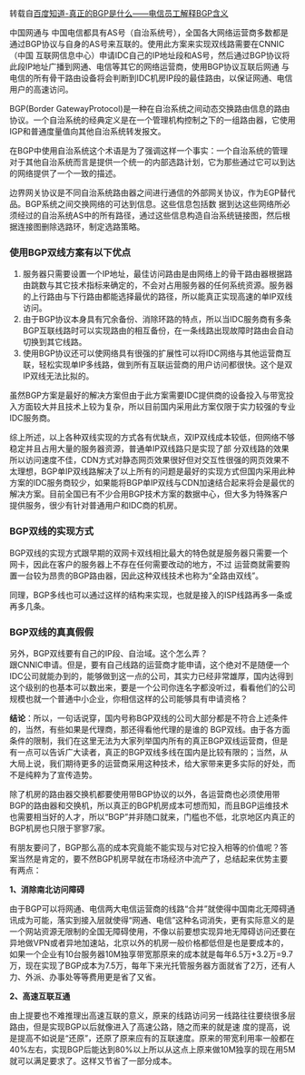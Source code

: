 转载自[百度知道-真正的BGP是什么——电信员工解释BGP含义](https://zhidao.baidu.com/question/743946845824519732.html)

中国网通与 中国电信都具有AS号（自治系统号），全国各大网络运营商多数都是通过BGP协议与自身的AS号来互联的。使用此方案来实现双线路需要在CNNIC（中国 互联网信息中心）申请IDC自己的IP地址段和AS号，然后通过BGP协议将此段IP地址广播到网通、电信等其它的网络运营商，使用BGP协议互联后网通 与电信的所有骨干路由设备将会判断到IDC机房IP段的最佳路由，以保证网通、电信用户的高速访问。

BGP(Border GatewayProtocol)是一种在自治系统之间动态交换路由信息的路由协议。一个自治系统的经典定义是在一个管理机构控制之下的一组路由器，它使用IGP和普通度量值向其他自治系统转发报文。

在BGP中使用自治系统这个术语是为了强调这样一个事实：一个自治系统的管理对于其他自治系统而言是提供一个统一的内部选路计划，它为那些通过它可以到达的网络提供了一个一致的描述。

边界网关协议是不同自治系统路由器之间进行通信的外部网关协议，作为EGP替代品。BGP系统之间交换网络的可达到信息。这些信息包括数 据到达这些网络所必须经过的自治系统AS中的所有路径，通过这些信息构造自治系统链接图，然后根据连接图删除选路环，制定选路策略。

### 使用BGP双线方案有以下优点
1. 服务器只需要设置一个IP地址，最佳访问路由是由网络上的骨干路由器根据路由跳数与其它技术指标来确定的，不会对占用服务器的任何系统资源。服务器的上行路由与下行路由都能选择最优的路径，所以能真正实现高速的单IP双线访问。
2. 由于BGP协议本身具有冗余备份、消除环路的特点，所以当IDC服务商有多条BGP互联线路时可以实现路由的相互备份，在一条线路出现故障时路由会自动切换到其它线路。
3. 使用BGP协议还可以使网络具有很强的扩展性可以将IDC网络与其他运营商互联，轻松实现单IP多线路，做到所有互联运营商的用户访问都很快。这个是双IP双线无法比拟的。

虽然BGP方案是最好的解决方案但由于此方案需要IDC提供商的设备投入与带宽投入方面较大并且技术上较为复杂，所以目前国内采用此方案仅限于实力较强的专业IDC服务商。

综上所述，以上各种双线实现的方式各有优缺点，双IP双线成本较低，但网络不够稳定并且占用大量的服务器资源，普通单IP双线路只是实现了部 分双线路的效果所以访问速度不佳，CDN方式对静态网页效果很好但对交互性很强的网页效果不太理想，BGP单IP双线路解决了以上所有的问题是最好的实现方式但国内采用此种方案的IDC服务商较少，如果能将BGP单IP双线与CDN加速结合起来将会是最优的解决方案。目前全国已有不少合用BGP技术方案的数据中心，但大多为特殊客户提供服务，很少有针对普通用户和IDC商的机房。

### BGP双线的实现方式
BGP双线的实现方式跟早期的双网卡双线相比最大的特色就是服务器只需要一个网卡，因此在客户的服务器上不存在任何需要改动的地方，不过 运营商就需要购置一台较为昂贵的BGP路由器，因此这种双线技术也称为“全路由双线”。

同理，BGP多线也可以通过这样的结构来实现，也就是接入的ISP线路再多一条或再多几条。

### BGP双线的真真假假

另外，BGP双线要有自己的IP段、自治域。这个怎么弄？   
跟CNNIC申请。但是，要有自己线路的运营商才能申请，这个绝对不是随便一个IDC公司就能办到的，能够做到这一点的公司，其实力已经非常雄厚，国内达得到这个级别的也基本可以数出来，要是一个公司你连名字都没听过，看看他们的公司规模也就一个普通中小企业，你相信这样的公司能够具有申请资格？

**结论**：所以，一句话说穿，国内号称BGP双线的公司大部分都是不符合上述条件的，当然，有些如果是代理商，那还得看他代理的是谁的 BGP双线。由于各方面条件的限制，我们在这里无法为大家列举国内所有的真正BGP双线运营商，但是有一点可以告诉广大读者，真正的BGP双线多线在国内是比较有限的；当然，从大局上说，我们期待更多的运营商采用这种技术，给大家带来更多实际的好处，而不是纯粹为了宣传造势。

除了机房的路由器交换机都要使用带BGP协议的以外，各运营商也必须使用带BGP的路由器和交换机，所以真正的BGP机房成本可想而知，而且BGP运维技术也需要相当好的人才，所以“BGP”并非随口就来，门槛也不低，北京地区内真正的BGP机房也只限于寥寥7家。

有朋友要问了，BGP那么高的成本究竟能不能实现与对它投入相等的价值呢？答案当然是肯定的，要不然BGP机房早就在市场经济中流产了，总结起来优势主要有两点：

**1、消除南北访问障碍**

由于BGP可以将网通、电信两大电信运营商的线路“合并”就使得中国南北无障碍通讯成为可能，落实到接入层就使得“网通、电信”这种名词消失，更有实际意义的是一个网站资源无限制的全国无障碍使用，不像以前要想实现异地无障碍访问还要在异地做VPN或者异地加速站，北京以外的机房一般价格都低但是也是要成本的，如果一个企业有10台服务器10M独享带宽那原来的成本就是每年6.5万+3.2万=9.7万，现在实现了BGP成本为7.5万，每年下来光托管服务器方面就省了2万，还有人力、外派、办事处等等费用更是省了又省。

**2、高速互联互通**

由上提要也不难推理出高速互联的意义，原来的线路访问另一线路往往要绕很多层路由，但是实现BGP以后就像进入了高速公路，随之而来的就是速 度的提高，说是提高不如说是“还原”，还原了原来应有的互联速度。原来的带宽利用率一般都在40%左右，实现BGP后能达到80%以上所以从这点上原来做10M独享的现在用5M就可以满足要求了。这样又节省了一部分成本。
